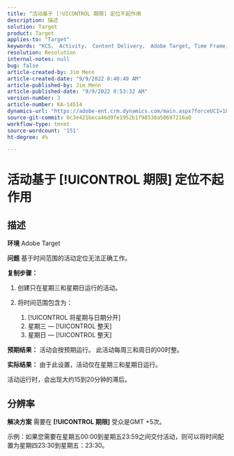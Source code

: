 ```yaml
---
title: “活动基于 [!UICONTROL 期限] 定位不起作用
description: 描述
solution: Target
product: Target
applies-to: "Target"
keywords: "KCS， Activity， Content Delivery， Adobe Target, Time Frame， lag， targeting"
resolution: Resolution
internal-notes: null
bug: false
article-created-by: Jim Menn
article-created-date: "9/9/2022 8:40:49 AM"
article-published-by: Jim Menn
article-published-date: "9/9/2022 8:53:32 AM"
version-number: 3
article-number: KA-14514
dynamics-url: "https://adobe-ent.crm.dynamics.com/main.aspx?forceUCI=1&pagetype=entityrecord&etn=knowledgearticle&id=18e1a81a-1b30-ed11-9db1-0022480866ad"
source-git-commit: 0c3e421beca46d9fe1952b1f98538a50697216a0
workflow-type: tm+mt
source-wordcount: '151'
ht-degree: 4%

---
```


# 活动基于 [!UICONTROL 期限] 定位不起作用

## 描述


<b>环境</b>
Adobe Target

<b>问题</b>
基于时间范围的活动定位无法正确工作。

<b>复制步骤：</b>

1. 创建只在星期三和星期日运行的活动。
2. 将时间范围包含为：

   1. [!UICONTROL 将星期与日期分开]
   2. 星期三 —  [!UICONTROL 整天]
   3. 星期日 —  [!UICONTROL 整天]




<b>预期结果：</b>
活动会按预期运行。 此活动每周三和周日的00时整。

<b>实际结果：</b>
由于此设置，活动仅在星期三和星期日运行。

活动运行时，会出现大约15到20分钟的滞后。


## 分辨率


<b>解决方案</b>
需要在 <b>[!UICONTROL 期限]</b> 受众是GMT +5次。

示例：如果您需要在星期五00:00到星期五23:59之间交付活动，则可以将时间配置为星期四23:30到星期五：23:30。


